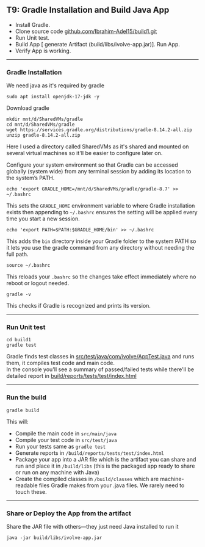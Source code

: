 
## T9: Gradle Installation and Build Java App

- Install Gradle.
- Clone source code [github.com/Ibrahim-Adel15/build1.git](https://github.com/Ibrahim-Adel15/build1.git)
- Run Unit test.
- Build App [ generate Artifact (build/libs/ivolve-app.jar)]. Run App.
- Verify App is working.


---

### Gradle Installation

We need java as it's required by gradle

```
sudo apt install openjdk-17-jdk -y
```

Download gradle

```
mkdir mnt/d/SharedVMs/gradle
cd mnt/d/SharedVMs/gradle
wget https://services.gradle.org/distributions/gradle-8.14.2-all.zip
unzip gradle-8.14.2-all.zip
```
Here I used a directory called SharedVMs as it's shared and mounted on several virtual machines so it'll be easier to configure later on.  

Configure your system environment so that Gradle can be accessed globally (system wide) from any terminal session by adding its location to the system’s PATH.

```
echo 'export GRADLE_HOME=/mnt/d/SharedVMs/gradle/gradle-8.7' >> ~/.bashrc
```
This sets the `GRADLE_HOME` environment variable to where Gradle installation exists then appending to `~/.bashrc` ensures the setting will be applied every time you start a new session.

```
echo 'export PATH=$PATH:$GRADLE_HOME/bin' >> ~/.bashrc
```
This adds the `bin` directory inside your Gradle folder to the system PATH so it lets you use the gradle command from any directory without needing the full path.

```
source ~/.bashrc
```
This reloads your `.bashrc`  so the changes take effect immediately where no reboot or logout needed.

```
gradle -v
```
This checks if Gradle is recognized and prints its version.  

------

### Run Unit test

```
cd build1
gradle test
```
Gradle finds test classes in [src/test/java/com/ivolve/AppTest.java](../T9/build1/src/test/java/com/ivolve/AppTest.java) and runs them, it compiles test code and main code.  
In the console you'll see a summary of passed/failed tests while there'll be detailed report in [build/reports/tests/test/index.html](../T9/build1/build/reports/tests/test/index.html)

------

### Run the build

```
gradle build
```
This will:  
- Compile the main code in `src/main/java`  
- Compile your test code in `src/test/java`  
- Run your tests same as `gradle test`  
- Generate reports in `/build/reports/tests/test/index.html`  
- Package your app into a JAR file which is the artifact you can share and run and place it in `/build/libs` (this is the packaged app ready to share or run on any machine with Java)  
- Create the compiled classes in `/build/classes` which are machine-readable files Gradle makes from your .java files. We rarely need to touch these.  

------

### Share or Deploy the App from the artifact

Share the JAR file with others—they just need Java installed to run it

```
java -jar build/libs/ivolve-app.jar
```